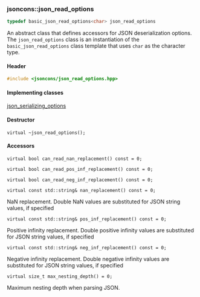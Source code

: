 ### jsoncons::json_read_options

```c++
typedef basic_json_read_options<char> json_read_options
```

An abstract class that defines accessors for JSON deserialization options. The `json_read_options` class is an instantiation of the `basic_json_read_options` class template that uses `char` as the character type.

#### Header
```c++
#include <jsoncons/json_read_options.hpp>
```

#### Implementing classes

[json_serializing_options](json_serializing_options.md)

#### Destructor

    virtual ~json_read_options();

#### Accessors

    virtual bool can_read_nan_replacement() const = 0;

    virtual bool can_read_pos_inf_replacement() const = 0;

    virtual bool can_read_neg_inf_replacement() const = 0;

    virtual const std::string& nan_replacement() const = 0;
NaN replacement. Double NaN values are substituted for JSON string values, if specified

    virtual const std::string& pos_inf_replacement() const = 0; 
Positive infinity replacement. Double positive infinity values are substituted for JSON string values, if specified

    virtual const std::string& neg_inf_replacement() const = 0; 
Negative infinity replacement. Double negative infinity values are substituted for JSON string values, if specified

    virtual size_t max_nesting_depth() = 0;
 Maximum nesting depth when parsing JSON.

